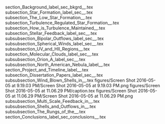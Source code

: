 section_Background_label_sec_bkgrd__.tex
subsection_Star_Formation_label_sec__.tex
subsection_The_Low_Star_Formation__.tex
subsection_Turbulence_Regulated_Star_Formation__.tex
subsection_How_is_Turbulence_Maintained__.tex
subsection_Stellar_Feedback_label_sec__.tex
subsubsection_Bipolar_Outflows_label_sec__.tex
subsubsection_Spherical_Winds_label_sec__.tex
subsubsection_UV_and_HII_Regions__.tex
subsection_Molecular_Clouds_label_sec__.tex
subsubsection_Orion_A_label_sec__.tex
subsubsection_North_American_Nebula_label__.tex
section_Project_and_Timeline_label__.tex
subsection_Dissertation_Papers_label_sec__.tex
subsubsection_Wind_Blown_Shells_in__.tex
figures/Screen Shot 2016-05-05 at 9.19.03 PM/Screen Shot 2016-05-05 at 9.19.03 PM.png
figures/Screen Shot 2016-05-05 at 11.06.29 PM/caption.tex
figures/Screen Shot 2016-05-05 at 11.06.29 PM/Screen Shot 2016-05-05 at 11.06.29 PM.png
subsubsection_Multi_Scale_Feedback_in__.tex
subsubsection_Shells_and_Outflows_in__.tex
subsubsection_The_Rungs_of_the__.tex
section_Conclusions_label_sec_conclusions__.tex